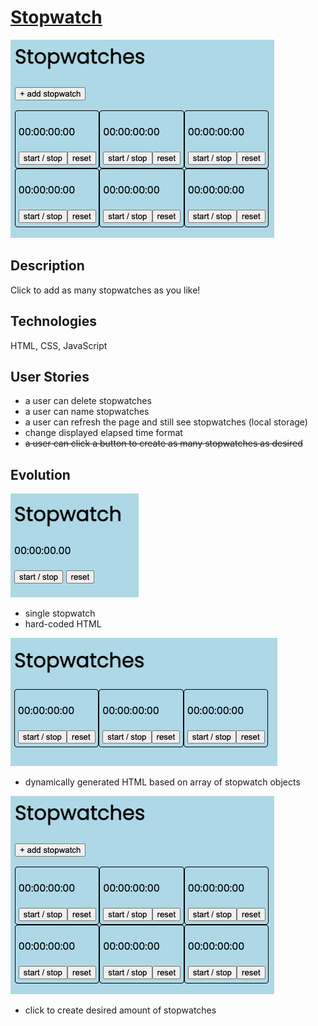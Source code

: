 # [Stopwatch](https://stopwatches.netlify.app/)

![thumbnail](./github_images/v3.png)

## Description

Click to add as many stopwatches as you like!

## Technologies

HTML, CSS, JavaScript

## User Stories

- a user can delete stopwatches
- a user can name stopwatches
- a user can refresh the page and still see stopwatches (local storage)
- change displayed elapsed time format
- ~~a user can click a button to create as many stopwatches as desired~~

## Evolution

![version 1](./github_images/v1.png)

- single stopwatch
- hard-coded HTML

![version 2](./github_images/v2.png)

- dynamically generated HTML based on array of stopwatch objects

![version 3](./github_images/v3.png)

- click to create desired amount of stopwatches
